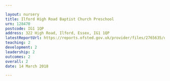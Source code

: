 ```yaml
---

layout: nursery
title: Ilford High Road Baptist Church Preschool
urn: 128470
postcode: IG1 1QP
address: 322 High Road, Ilford, Essex, IG1 1QP
latestReportUrl: https://reports.ofsted.gov.uk/provider/files/2765635/urn/128470.pdf
teaching: 2
development: 2
leadership: 2
outcomes: 2
overall: 2
date: 14 March 2018

---
```


